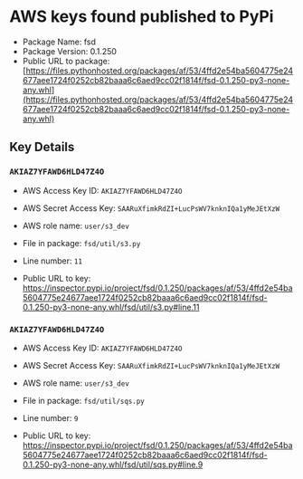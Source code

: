 # AWS keys found published to PyPi

* Package Name: fsd
* Package Version: 0.1.250
* Public URL to package: [https://files.pythonhosted.org/packages/af/53/4ffd2e54ba5604775e24677aee1724f0252cb82baaa6c6aed9cc02f1814f/fsd-0.1.250-py3-none-any.whl](https://files.pythonhosted.org/packages/af/53/4ffd2e54ba5604775e24677aee1724f0252cb82baaa6c6aed9cc02f1814f/fsd-0.1.250-py3-none-any.whl)

## Key Details

### `AKIAZ7YFAWD6HLD47Z4O`

* AWS Access Key ID: `AKIAZ7YFAWD6HLD47Z4O`
* AWS Secret Access Key: `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` 
* AWS role name: `user/s3_dev`
* File in package: `fsd/util/s3.py`
* Line number: `11`

* Public URL to key: https://inspector.pypi.io/project/fsd/0.1.250/packages/af/53/4ffd2e54ba5604775e24677aee1724f0252cb82baaa6c6aed9cc02f1814f/fsd-0.1.250-py3-none-any.whl/fsd/util/s3.py#line.11



### `AKIAZ7YFAWD6HLD47Z4O`

* AWS Access Key ID: `AKIAZ7YFAWD6HLD47Z4O`
* AWS Secret Access Key: `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` 
* AWS role name: `user/s3_dev`
* File in package: `fsd/util/sqs.py`
* Line number: `9`

* Public URL to key: https://inspector.pypi.io/project/fsd/0.1.250/packages/af/53/4ffd2e54ba5604775e24677aee1724f0252cb82baaa6c6aed9cc02f1814f/fsd-0.1.250-py3-none-any.whl/fsd/util/sqs.py#line.9


